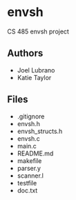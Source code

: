 envsh
=====

CS 485 envsh project

Authors
-------

* Joel Lubrano
* Katie Taylor

Files
-------

* .gitignore
* envsh.h
* envsh_structs.h
* envsh.c
* main.c
* README.md
* makefile
* parser.y
* scanner.l
* testfile
* doc.txt

